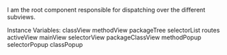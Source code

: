 I am the root component responsible for dispatching over the different subviews.

Instance Variables:
	classView			<WDClassView>
	methodView			<WDMethodView>
	packageTree		<WDPackageTree>
	selectorList		<WDSelectorList>
	routes				<WAByMethodRoutes>
	activeView			<WDAbstractView>
	mainView			<WDMainView>
	selectorView		<WAComponent>
	packageClassView	<WAComponent>
	methodPopup		<WDMethodPopup>
	selectorPopup		<WDSelectorPopup>
	classPopup			<WDClassPopup>